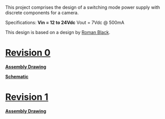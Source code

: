 This project comprises the design of a switching mode power supply with discrete components for a camera.

Specifications:
**Vin = 12 to 24Vdc** Vout = 7Vdc @ 500mA

This design is based on a design by [Roman Black](http://www.romanblack.com/smps/smps.htm).

# [Revision 0](https://code.google.com/p/camerasupply/source/detail?r=0) #
**[Assembly Drawing](http://code.google.com/p/camerasupply/downloads/detail?name=BRD100612_R0_assembly.pdf)**

**[Schematic](http://code.google.com/p/camerasupply/downloads/detail?name=BRD100612_R0_schematic.pdf)**

# [Revision 1](https://code.google.com/p/camerasupply/source/detail?r=1) #
**[Assembly Drawing](http://code.google.com/p/camerasupply/downloads/detail?name=BRD100612_R1_assembly.pdf)**

